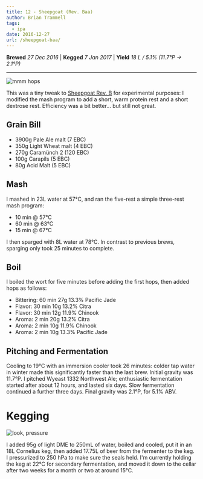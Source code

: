 ```yaml
---
title: 12 - Sheepgoat (Rev. Baa)
author: Brian Trammell
tags:
  - ipa
date: 2016-12-27
url: /sheepgoat-baa/
---
```


**Brewed** *27 Dec 2016* | **Kegged** *7 Jan 2017* | **Yield** *18 L / 5.1% (11.7&deg;P &#x2192; 2.1&deg;P)*
- - -

![mmm hops](/img/sheepgoat-baa-brewing.jpg)

This was a tiny tweak to [Sheepgoat Rev. B](/sheepgoat-b/) for experimental
purposes: I modified the mash program to add a short, warm protein rest and a
short dextrose rest. Efficiency was a bit better... but still not great.

## Grain Bill

- 3900g Pale Ale malt (7 EBC)
- 350g Light Wheat malt (4 EBC)
- 270g Caramünch 2 (120 EBC)
- 100g Carapils (5 EBC)
- 80g Acid Malt (5 EBC)

## Mash

I mashed in 23L water at 57&deg;C, and ran the five-rest a simple three-rest mash program:

- 10 min @ 57&deg;C
- 60 min @ 63&deg;C 
- 15 min @ 67&deg;C

I then sparged with 8L water at 78&deg;C. In contrast to previous brews,
sparging only took 25 minutes to complete.

## Boil

I boiled the wort for five minutes before adding the first hops, then added hops as follows:   

- Bittering: 60 min 27g 13.3% Pacific Jade
- Flavor: 30 min 10g 13.2% Citra 
- Flavor: 30 min 12g 11.9% Chinook
- Aroma: 2 min 20g 13.2% Citra 
- Aroma: 2 min 10g 11.9% Chinook 
- Aroma: 2 min 10g 13.3% Pacific Jade

## Pitching and Fermentation

Cooling to 19&deg;C with an immersion cooler took 26 minutes: colder tap water
in winter made this significantly faster than the last brew. Initial gravity
was 11.7&deg;P. I pitched Wyeast 1332 Northwest Ale; enthusiastic fermentation
started after about 12 hours, and lasted six days. Slow fermentation continued
a further three days. Final gravity was 2.1&deg;P, for 5.1% ABV.

# Kegging

![look, pressure](/img/sheepgoat-kegged.jpg)

I added 95g of light DME to 250mL of water, boiled and cooled, put it in an
18L Cornelius keg, then added 17.75L of beer from the fermenter to the keg. I
pressurized to 250 hPa to make sure the seals held. I'm currently holding the
keg at 22&deg;C for secondary fermentation, and moved it down to the cellar
after two weeks for a month or two at around 15&deg;C.

